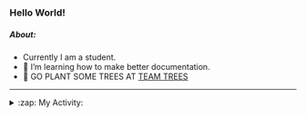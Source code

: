### Hello World!

##### About:
- Currently I am a student.
- 🌱 I’m learning how to make better documentation.
- 🌱 GO PLANT SOME TREES AT [TEAM TREES](https://teamtrees.org/)

---
<details>
  <summary>:zap: My Activity:</summary>
  
<!--START_SECTION:waka-->
![Code Time](http://img.shields.io/badge/Code%20Time-1%2C159%20hrs%2016%20mins-blue)

**I'm a Night 🦉** 

```text
🌞 Morning                1748 commits        ██░░░░░░░░░░░░░░░░░░░░░░░   09.84 % 
🌆 Daytime                6129 commits        █████████░░░░░░░░░░░░░░░░   34.52 % 
🌃 Evening                5057 commits        ███████░░░░░░░░░░░░░░░░░░   28.48 % 
🌙 Night                  4822 commits        ███████░░░░░░░░░░░░░░░░░░   27.16 % 
```
📅 **I'm Most Productive on Wednesday** 

```text
Monday                   2551 commits        ████░░░░░░░░░░░░░░░░░░░░░   14.37 % 
Tuesday                  2396 commits        ███░░░░░░░░░░░░░░░░░░░░░░   13.49 % 
Wednesday                4147 commits        ██████░░░░░░░░░░░░░░░░░░░   23.36 % 
Thursday                 2242 commits        ███░░░░░░░░░░░░░░░░░░░░░░   12.63 % 
Friday                   1825 commits        ███░░░░░░░░░░░░░░░░░░░░░░   10.28 % 
Saturday                 1565 commits        ██░░░░░░░░░░░░░░░░░░░░░░░   08.81 % 
Sunday                   3030 commits        ████░░░░░░░░░░░░░░░░░░░░░   17.06 % 
```


📊 **This Week I Spent My Time On** 

```text
🔥 Editors: 
IntelliJ                 1 hr 29 mins        █████████████████████████   98.92 % 
VS Code                  0 secs              ░░░░░░░░░░░░░░░░░░░░░░░░░   01.08 % 

🐱‍💻 Projects: 
intro                    1 hr 29 mins        █████████████████████████   98.92 % 
praise                   0 secs              ░░░░░░░░░░░░░░░░░░░░░░░░░   00.88 % 
giveth-dapps-v2          0 secs              ░░░░░░░░░░░░░░░░░░░░░░░░░   00.20 % 
```


 Last Updated on 15/08/2023 20:11:24 UTC
<!--END_SECTION:waka-->
</details>
